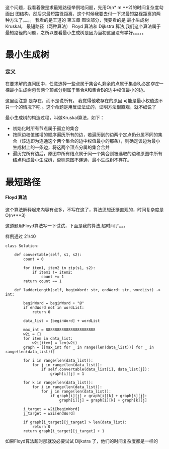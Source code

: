 这个问题，我看着像是求最短路径举例地问题，先用O(n* m **2)的时间复杂度勾画出 图结构，然后求最短路径距离，这个时候我要去付一下求最短路径距离的两种方法了。。。。
我看的是王道的 第五章 图论部分，我要看的是 最小生成树 Kruskal， 最短路径（两种算法） Floyd 算法和 Dijkstra 算法,我们这个算法属于  最短路径的问题，之所以要看最小生成树是因为当初这里没有学好。。。。。

# 最小生成树

### 定义

在要求解的连同图中，任意选择一些点属于集合A,剩余的点属于集合B,必定*存在*一棵最小生成树包含两个顶点分别属于集合A和集合B的边中权值最小的边。

这里面注意 是存在，而不是说所有。 我觉得他收存在的原因 可能是最小权值边不只一个的情况下吧 。这个命题是用反证法证的，证明方法很直观，就不细说了

最小生成树的构造过程，叫做Kruskal算法，如下：

+ 初始化时所有节点属于孤立的集合
+ 按照边权值递增的顺序遍历所有的边，若遍历到的边两个定点仍分属不同的集合（该边即为连通这个两个集合的边中权值最小的那条），则确定该边为最小生成树上的一条边，将这两个顶点分属的集合合并
+ 遍历完所有边后，原图中所有结点属于同一个集合则被选取的边和原图中所有结点构成最小生成树，否则原图不连通，最小生成树不存在。

# 最短路径

#### Floyd 算法

这个算法解释起来内容有点多，不写在这了，算法思想还挺直观的，时间复杂度是O(n***3)

这道题用Floyd算法写一下试试，下面是我的算法,超时间了。。。 

样例通过 21/40

```
class Solution:

    def convertable(self, s1, s2):
        count = 0

        for item1, item2 in zip(s1, s2):
            if item1 != item2:
                count += 1
        return count == 1

    def ladderLength(self, beginWord: str, endWord: str, wordList) -> int:

        beginWord = beginWord + "@"
        if endWord not in wordList:
            return 0

        data_list = [beginWord] + wordList

        max_int = 8888888888888888888888
        w2i = {}
        for item in data_list:
            w2i[item] = len(w2i)
        graph = [[max_int for _ in range(len(data_list))] for _ in range(len(data_list))]

        for i in range(len(data_list)):
            for j in range(len(data_list)):
                if self.convertable(data_list[i], data_list[j]):
                    graph[i][j] = 1

        for k in range(len(data_list)):
            for i in range(len(data_list)):
                for j in range(len(data_list)):
                    if graph[i][j] > graph[i][k] + graph[k][j]:
                        graph[i][j] = graph[i][k] + graph[k][j]

        i_target = w2i[beginWord]
        j_target = w2i[endWord]

        if graph[i_target][j_target] > len(data_list):
            return 0
        return graph[i_target][j_target] + 1
```

如果Floyd算法超时那就没必要试试 Dijkstra 了，他们的时间复杂度都是一样的

